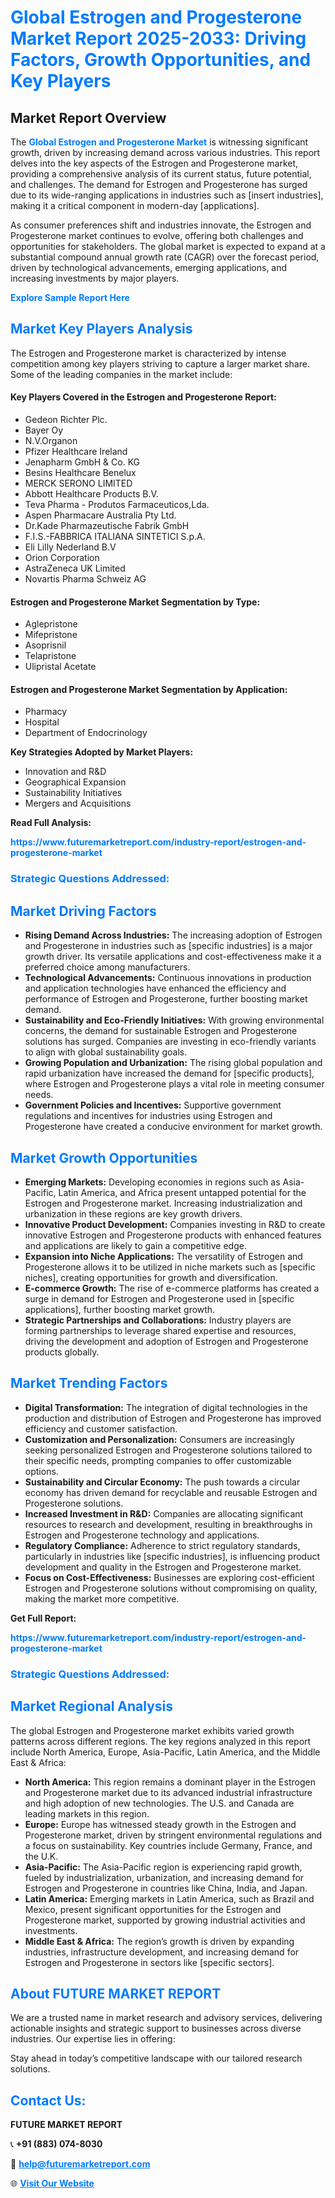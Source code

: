 <h1 style="color: #007BFF;">Global Estrogen and Progesterone Market Report 2025-2033: Driving Factors, Growth Opportunities, and Key Players</h1>

<section id="overview">
<h2>Market Report Overview</h2>
<p>The <a href="https://www.futuremarketreport.com/industry-report/estrogen-and-progesterone-market" style="color: #007BFF; text-decoration: none;"><strong>Global Estrogen and Progesterone Market</strong></a> is witnessing significant growth, driven by increasing demand across various industries. This report delves into the key aspects of the Estrogen and Progesterone market, providing a comprehensive analysis of its current status, future potential, and challenges. The demand for Estrogen and Progesterone has surged due to its wide-ranging applications in industries such as [insert industries], making it a critical component in modern-day [applications].</p>
<p>As consumer preferences shift and industries innovate, the Estrogen and Progesterone market continues to evolve, offering both challenges and opportunities for stakeholders. The global market is expected to expand at a substantial compound annual growth rate (CAGR) over the forecast period, driven by technological advancements, emerging applications, and increasing investments by major players.</p>
</section>

<section id="overview">
<p><a href="https://www.futuremarketreport.com/request-sample/reportId=46452" style="color: #007BFF; text-decoration: none;"><strong>Explore Sample Report Here</strong></a></p>
</section>

<section id="key-players">
<h2 style="color: #007BFF;">Market Key Players Analysis</h2>
<p>The Estrogen and Progesterone market is characterized by intense competition among key players striving to capture a larger market share. Some of the leading companies in the market include:</p>
<h4>Key Players Covered in the Estrogen and Progesterone Report:</h4>
<ul><li>Gedeon Richter Plc.</li><li>Bayer Oy</li><li>N.V.Organon</li><li>Pfizer Healthcare Ireland</li><li>Jenapharm GmbH &amp; Co. KG</li><li>Besins Healthcare Benelux</li><li>MERCK SERONO LIMITED</li><li>Abbott Healthcare Products B.V.</li><li>Teva Pharma - Produtos Farmaceuticos,Lda.</li><li>Aspen Pharmacare Australia Pty Ltd.</li><li>Dr.Kade Pharmazeutische Fabrik GmbH</li><li>F.I.S.-FABBRICA ITALIANA SINTETICI S.p.A.</li><li>Eli Lilly Nederland B.V</li><li>Orion Corporation</li><li>AstraZeneca UK Limited</li><li>Novartis Pharma Schweiz AG</li></ul>
<h4>Estrogen and Progesterone Market Segmentation by Type:</h4>
<ul><li>Aglepristone</li><li>Mifepristone</li><li>Asoprisnil</li><li>Telapristone</li><li>Ulipristal Acetate</li></ul>

<h4>Estrogen and Progesterone Market Segmentation by Application:</h4>
<ul><li>Pharmacy</li><li>Hospital</li><li>Department of Endocrinology</li></ul>
<p><strong>Key Strategies Adopted by Market Players:</strong></p>
<ul>
<li>Innovation and R&D</li>
<li>Geographical Expansion</li>
<li>Sustainability Initiatives</li>
<li>Mergers and Acquisitions</li>
</ul>
</section>

<section>
<p><strong>Read Full Analysis: </strong></p><a href="https://www.futuremarketreport.com/industry-report/estrogen-and-progesterone-market" style="color: #007BFF; text-decoration: none;"><strong>https://www.futuremarketreport.com/industry-report/estrogen-and-progesterone-market</strong></a>
<h3 style="color: #007BFF;">Strategic Questions Addressed:</h3>
</section>

<section id="driving-factors">
<h2 style="color: #007BFF;">Market Driving Factors</h2>
<ul>
<li><strong>Rising Demand Across Industries:</strong> The increasing adoption of Estrogen and Progesterone in industries such as [specific industries] is a major growth driver. Its versatile applications and cost-effectiveness make it a preferred choice among manufacturers.</li>
<li><strong>Technological Advancements:</strong> Continuous innovations in production and application technologies have enhanced the efficiency and performance of Estrogen and Progesterone, further boosting market demand.</li>
<li><strong>Sustainability and Eco-Friendly Initiatives:</strong> With growing environmental concerns, the demand for sustainable Estrogen and Progesterone solutions has surged. Companies are investing in eco-friendly variants to align with global sustainability goals.</li>
<li><strong>Growing Population and Urbanization:</strong> The rising global population and rapid urbanization have increased the demand for [specific products], where Estrogen and Progesterone plays a vital role in meeting consumer needs.</li>
<li><strong>Government Policies and Incentives:</strong> Supportive government regulations and incentives for industries using Estrogen and Progesterone have created a conducive environment for market growth.</li>
</ul>
</section>

<section id="growth-opportunities">
<h2 style="color: #007BFF;">Market Growth Opportunities</h2>
<ul>
<li><strong>Emerging Markets:</strong> Developing economies in regions such as Asia-Pacific, Latin America, and Africa present untapped potential for the Estrogen and Progesterone market. Increasing industrialization and urbanization in these regions are key growth drivers.</li>
<li><strong>Innovative Product Development:</strong> Companies investing in R&D to create innovative Estrogen and Progesterone products with enhanced features and applications are likely to gain a competitive edge.</li>
<li><strong>Expansion into Niche Applications:</strong> The versatility of Estrogen and Progesterone allows it to be utilized in niche markets such as [specific niches], creating opportunities for growth and diversification.</li>
<li><strong>E-commerce Growth:</strong> The rise of e-commerce platforms has created a surge in demand for Estrogen and Progesterone used in [specific applications], further boosting market growth.</li>
<li><strong>Strategic Partnerships and Collaborations:</strong> Industry players are forming partnerships to leverage shared expertise and resources, driving the development and adoption of Estrogen and Progesterone products globally.</li>
</ul>
</section>

<section id="trending-factors">
<h2 style="color: #007BFF;">Market Trending Factors</h2>
<ul>
<li><strong>Digital Transformation:</strong> The integration of digital technologies in the production and distribution of Estrogen and Progesterone has improved efficiency and customer satisfaction.</li>
<li><strong>Customization and Personalization:</strong> Consumers are increasingly seeking personalized Estrogen and Progesterone solutions tailored to their specific needs, prompting companies to offer customizable options.</li>
<li><strong>Sustainability and Circular Economy:</strong> The push towards a circular economy has driven demand for recyclable and reusable Estrogen and Progesterone solutions.</li>
<li><strong>Increased Investment in R&D:</strong> Companies are allocating significant resources to research and development, resulting in breakthroughs in Estrogen and Progesterone technology and applications.</li>
<li><strong>Regulatory Compliance:</strong> Adherence to strict regulatory standards, particularly in industries like [specific industries], is influencing product development and quality in the Estrogen and Progesterone market.</li>
<li><strong>Focus on Cost-Effectiveness:</strong> Businesses are exploring cost-efficient Estrogen and Progesterone solutions without compromising on quality, making the market more competitive.</li>
</ul>
</section>

<section>
<p><strong>Get Full Report: </strong></p><a href="https://www.futuremarketreport.com/industry-report/estrogen-and-progesterone-market" style="color: #007BFF; text-decoration: none;"><strong>https://www.futuremarketreport.com/industry-report/estrogen-and-progesterone-market</strong></a>
<h3 style="color: #007BFF;">Strategic Questions Addressed:</h3>
</section>


<section id="regional-analysis">
<h2 style="color: #007BFF;">Market Regional Analysis</h2>
<p>The global Estrogen and Progesterone market exhibits varied growth patterns across different regions. The key regions analyzed in this report include North America, Europe, Asia-Pacific, Latin America, and the Middle East & Africa:</p>
<ul>
<li><strong>North America:</strong> This region remains a dominant player in the Estrogen and Progesterone market due to its advanced industrial infrastructure and high adoption of new technologies. The U.S. and Canada are leading markets in this region.</li>
<li><strong>Europe:</strong> Europe has witnessed steady growth in the Estrogen and Progesterone market, driven by stringent environmental regulations and a focus on sustainability. Key countries include Germany, France, and the U.K.</li>
<li><strong>Asia-Pacific:</strong> The Asia-Pacific region is experiencing rapid growth, fueled by industrialization, urbanization, and increasing demand for Estrogen and Progesterone in countries like China, India, and Japan.</li>
<li><strong>Latin America:</strong> Emerging markets in Latin America, such as Brazil and Mexico, present significant opportunities for the Estrogen and Progesterone market, supported by growing industrial activities and investments.</li>
<li><strong>Middle East & Africa:</strong> The region’s growth is driven by expanding industries, infrastructure development, and increasing demand for Estrogen and Progesterone in sectors like [specific sectors].</li>
</ul>
</section>

<footer>
<h2 style="color: #007BFF;">About FUTURE MARKET REPORT</h2>
<p>We are a trusted name in market research and advisory services, delivering actionable insights and strategic support to businesses across diverse industries. Our expertise lies in offering:</p>

<p>Stay ahead in today’s competitive landscape with our tailored research solutions.</p>

<h2 style="color: #007BFF;">Contact Us:</h2>
<p><strong>FUTURE MARKET REPORT</strong></p>
<p>📞 <strong>+91 (883) 074-8030</strong></p>
<p>📧 <strong><a href="mailto:help@futuremarketreport.com" style="color: #007BFF;">help@futuremarketreport.com</a></strong></p>
<p>🌐 <strong><a href="https://www.futuremarketreport.com/" style="color: #007BFF;">Visit Our Website</a></strong></p>
</footer>